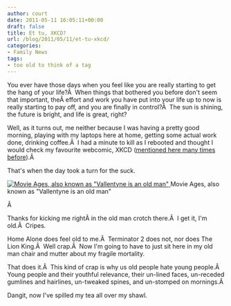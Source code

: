 ```yaml
---
author: court
date: 2011-05-11 16:05:11+00:00
draft: false
title: Et tu, XKCD?
url: /blog/2011/05/11/et-tu-xkcd/
categories:
- Family News
tags:
- too old to think of a tag
---
```


You ever have those days when you feel like you are really starting to get the hang of your life?Â  When things that bothered you before don't seem that important, theÂ effort and work you have put into your life up to now is really starting to pay off, and you are finally in control?Â  The sun is shining, the future is bright, and life is great, right?

Well, as it turns out, me neither because I was having a pretty good morning, playing with my laptops here at home, getting some actual work done, drinking coffee.Â  I had a minute to kill as I rebooted and thought I would check my favourite webcomic, XKCD ([mentioned here many times before](http://www.vallentyne.com/blog/?s=xkcd)).Â 

That's when the day took a turn for the suck.


[![Movie Ages, also known as "Vallentyne is an old man"](http://imgs.xkcd.com/comics/movie_ages.png)
](http://xkcd.com/891/)
    Movie Ages, also known as "Vallentyne is an old man"


Â 

Thanks for kicking me rightÂ in the old man crotch there.Â  I get it, I'm old.Â  Cripes.

Home Alone does feel old to me.Â  Terminator 2 does not, nor does The Lion King.Â  Well crap.Â  Now I'm going to have to just sit here in my old man chair and mutter about my fragile mortality.

That does it.Â  This kind of crap is why us old people hate young people.Â  Young people and their youthful relevance, their un-lined faces, un-receded gumlines and hairlines, un-tweaked spines, and un-stomped on mornings.Â 

Dangit, now I've spilled my tea all over my shawl.
